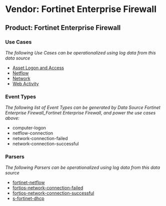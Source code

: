 Vendor: Fortinet Enterprise Firewall
====================================
Product: Fortinet Enterprise Firewall
-------------------------------------

### Use Cases

_The following Use Cases can be operationalized using log data from this data source_

* [Asset Logon and Access](../UseCases/usecase_asset_logon_and_access.md)
* [Netflow](../UseCases/usecase_netflow.md)
* [Network](../UseCases/usecase_network.md)
* [Web Activity](../UseCases/usecase_web_activity.md)


### Event Types

_The following list of Event Types can be generated by Data Source Fortinet Enterprise Firewall_Fortinet Enterprise Firewall, and power the use cases above:_

- computer-logon
- netflow-connection
- network-connection-failed
- network-connection-successful


### Parsers

_The following Parsers can be operationalized using log data from this data source_

* [fortinet-netflow](../Parsers/parserContent_fortinet-netflow.md)
* [fortios-network-connection-failed](../Parsers/parserContent_fortios-network-connection-failed.md)
* [fortios-network-connection-successful](../Parsers/parserContent_fortios-network-connection-successful.md)
* [s-fortinet-dhcp](../Parsers/parserContent_s-fortinet-dhcp.md)
